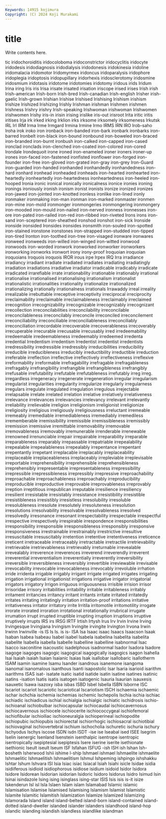 ```yaml
---
Keywords: 14915 kojimura
Copyright: (C) 2024 Koji Murakami
---
```


# title

Write contents here.



tic iridochoroiditis
iridocoloboma iridoconstrictor iridocyclitis iridocyte iridodesis iridodiagnosis iridodialysis iridodonesis iridokinesia iridoline
iridomalacia iridomotor Iridomyrmex iridoncus iridoparalysis iridophore iridoplegia iridoptosis iridopupillary iridorhexis
iridosclerotomy iridosmine iridosmium iridotasis iridotome iridotomies iridotomy iridous irids Iridum
Irina iring Iris iris Irisa irisate irisated irisation iriscope irised
irises Irish irish Irish-american Irish-born Irish-bred Irish-canadian Irish-english Irisher irish-gaelic
Irish-grown Irishian Irishise Irishised Irishising Irishism irishism Irishize Irishized Irishizing
Irishly Irishman irishman Irishmen irishmen Irishness Irishry irishry Irish-speaking Irishwoman
irishwoman Irishwomen irishwomen Irishy iris-in irisin irising irislike iris-out irisroot
Irita iritic iritis iritises Irja irk irked irking Irklion irks
irksome irksomely irksomeness Irkutsk IRL Irl IRM Irma Irme Irmgard
Irmina Irmine Irmo IRMS IRN IRO Irob-saho Iroha irok iroko
iron ironback iron-banded iron-bark ironbark ironbarks iron-barred Ironbelt iron-black iron-bound
ironbound iron-boweled iron-braced iron-branded iron-burnt ironbush iron-calked iron-capped iron-cased ironclad
ironclads iron-clenched iron-coated iron-colored iron-cored Irondale Irondequoit irone ironed iron-enameled
ironer ironers ironer-up irones iron-faced iron-fastened ironfisted ironflower iron-forged iron-founder
iron-free iron-gloved iron-grated iron-gray iron-grey Iron-Guard iron-guarded iron-handed ironhanded ironhandedly
ironhandedness iron-hard ironhard ironhead ironheaded ironheads iron-hearted ironhearted iron-heartedly ironheartedly
iron-heartedness ironheartedness iron-heeled iron-hooped Ironia ironic ironical ironically ironicalness ironice
ironies ironing ironings ironiously ironish ironism ironist ironists ironize ironized
ironizes iron-jawed iron-jointed iron-knotted ironless ironlike iron-lined ironly ironmaker ironmaking
iron-man ironman iron-marked ironmaster ironmen iron-mine iron-mold ironmonger ironmongeries ironmongering
ironmongery iron-mooded iron-mould iron-nailed iron-nerved ironness ironnesses iron-ore iron-pated iron-railed
iron-red iron-ribbed iron-riveted Irons irons iron-sand iron-sceptered iron-sheathed ironshod ironshot
iron-sick Ironside ironside ironsided Ironsides ironsides ironsmith iron-souled iron-spotted iron-stained
ironstone ironstones iron-strapped iron-studded iron-tipped iron-tired Ironton iron-toothed iron-tree iron-visaged
ironware ironwares ironweed ironweeds iron-willed iron-winged iron-witted ironwood ironwoods iron-worded
ironwork ironworked ironworker ironworkers ironworking ironworks ironwort irony irony-proof Iroquoian
iroquoian iroquoians Iroquois iroquois IROR irous irpe Irpex IRQ Irra
irradiance irradiancy irradiant irradiate irradiated irradiates irradiating irradiatingly irradiation irradiations
irradiative irradiator irradicable irradicably irradicate irradicated irrarefiable irrate irrationability irrationable
irrationably irrational irrationalise irrationalised irrationalising irrationalism irrationalist irrationalistic irrationalities irrationality
irrationalize irrationalized irrationalizing irrationally irrationalness irrationals Irrawaddy irreal irreality irrealizable
irrebuttable irreceptive irreceptivity irreciprocal irreciprocity irreclaimability irreclaimable irreclaimableness irreclaimably irreclaimed
irrecognition irrecognizability irrecognizable irrecognizably irrecognizant irrecollection irreconcilabilities irreconcilability irreconcilable irreconcilableness
irreconcilably irreconcile irreconciled irreconcilement irreconciliability irreconciliable irreconciliableness irreconciliably irreconciliation irrecordable
irrecoverable irrecoverableness irrecoverably irrecuperable irrecurable irrecusable irrecusably irred irredeemability irredeemable
irredeemableness irredeemably irredeemed irredenta irredential Irredentism irredentism Irredentist irredentist irredentists
irredressibility irredressible irredressibly irreducibilities irreducibility irreducible irreducibleness irreducibly irreductibility irreductible
irreduction irreferable irreflection irreflective irreflectively irreflectiveness irreflexive irreformability irreformable irrefragability
irrefragable irrefragableness irrefragably irrefrangibility irrefrangible irrefrangibleness irrefrangibly irrefusable irrefutability irrefutable
irrefutableness irrefutably irreg irreg. irregardless irregeneracy irregenerate irregeneration irregular irregularism
irregularist irregularities irregularity irregularize irregularly irregularness irregulars irregulate irregulated irregulation
irregulous irrejectable irrelapsable irrelate irrelated irrelation irrelative irrelatively irrelativeness irrelevance
irrelevances irrelevancies irrelevancy irrelevant irrelevantly irreliability irrelievable irreligion irreligionism irreligionist
irreligionize irreligiosity irreligious irreligiously irreligiousness irreluctant irremeable irremeably irremediable irremediableness
irremediably irremediless irrememberable irremissibility irremissible irremissibleness irremissibly irremission irremissive irremittable
irremovability irremovable irremovableness irremovably irremunerable irrenderable irrenewable irrenowned irrenunciable irrepair
irrepairable irreparability irreparable irreparableness irreparably irrepassable irrepatriable irrepealability irrepealable irrepealableness
irrepealably irrepentance irrepentant irrepentantly irrepetant irreplacable irreplacably irreplaceability irreplaceable irreplaceableness
irreplaceably irrepleviable irreplevisable irreportable irreprehensibility irreprehensible irreprehensibleness irreprehensibly irrepresentable irrepresentableness
irrepressibility irrepressible irrepressibleness irrepressibly irrepressive irreproachability irreproachable irreproachableness irreproachably irreproducibility
irreproducible irreproductive irreprovable irreprovableness irreprovably irreption irreptitious irrepublican irreputable irresilience
irresiliency irresilient irresistable irresistably irresistance irresistibility irresistible irresistibleness irresistibly irresistless
irresolubility irresoluble irresolubleness irresolute irresolutely irresoluteness irresolution irresolutions irresolvability irresolvable
irresolvableness irresolved irresolvedly irresonance irresonant irrespectability irrespectable irrespectful irrespective irrespectively
irrespirable irrespondence irresponsibilities irresponsibility irresponsible irresponsibleness irresponsibly irresponsive irresponsiveness irrestrainable
irrestrainably irrestrictive irresultive irresuscitable irresuscitably irretention irretentive irretentiveness irreticence irreticent
irretraceable irretraceably irretractable irretractile irretrievability irretrievable irretrievableness irretrievably irreturnable irrevealable
irrevealably irreverence irreverences irreverend irreverendly irreverent irreverential irreverentialism irreverentially irreverently
irreversibility irreversible irreversibleness irreversibly irrevertible irreviewable irrevisable irrevocability irrevocable irrevocableness
irrevocably irrevoluble irrhation irride irridenta irrigable irrigably irrigant irrigate irrigated
irrigates irrigating irrigation irrigational irrigationist irrigations irrigative irrigator irrigatorial irrigators
irrigatory Irrigon irriguous irriguousness irrisible irrision irrisor Irrisoridae irrisory irritabilities
irritability irritable irritableness irritably irritament irritancies irritancy irritant irritants irritate
irritated irritatedly irritates irritating irritatingly irritation irritation-proof irritations irritative irritativeness
irritator irritatory irrite Irritila irritomotile irritomotility irrogate irrorate irrorated irroration
irrotational irrotationally irrubrical irrugate irrumation irrupt irrupted irruptible irrupting irruption
irruptions irruptive irruptively irrupts IRS irs IRSG IRTF Irtish Irtysh
Irus Irv Irvin Irvine Irving Irvingesque Irvingiana Irvingism Irvingite irvingite
Irvington Irvona Irwin Irwinn Irwinville -is IS Is Is. is
is- ISA Isa Isaac isaac Isaacs Isaacson Isaak Isaban Isabea
Isabeau Isabel isabel Isabela isabelina Isabelita isabelita isabelite Isabella isabella
Isabelle Isabelline isabelline isabnormal Isac Isacco isaconitine isacoustic isadelphous isadnormal
Isador Isadora Isadore isagoge isagoges isagogic isagogical isagogically isagogics isagon
Isahella Isai Isaiah isaiah Isaian Isaianic Isaias Isak isallobar isallobaric
isallotherm ISAM isamin isamine Isamu Isander isandrous isanemone isangoma isanomal
isanomalous isanthous Isanti isapostolic Isar Isaria isarioid isarithm isarithms ISAS
isat- isatate isatic isatid isatide isatin isatine isatines isatinic isatins
-isation Isatis isatis isatogen isatogenic Isauria Isaurian isauxesis isauxetic Isawa
isazoxy isba isbas ISBD Isbel Isbella ISBN Isborne ISC Iscariot
iscariot Iscariotic Iscariotical Iscariotism ISCH ischaemia ischaemic ischar ischchia ischemia
ischemias ischemic Ischepolis Ischia ischia ischiac ischiadic ischiadicus ischial ischialgia
ischialgic ischiatic ischidrosis ischio- ischioanal ischiobulbar ischiocapsular ischiocaudal ischiocavernosus ischiocavernous
ischiocele ischiocerite ischiococcygeal ischiofemoral ischiofibular ischioiliac ischioneuralgia ischioperineal ischiopodite ischiopubic
ischiopubis ischiorectal ischiorrhogic ischiosacral ischiotibial ischiovaginal ischiovertebral ischium ischocholia ischuretic
ischuria ischury Ischyodus Ischys iscose ISDN isdn ISDT -ise ise
Iseabal ised ISEE Isegrim Iselin isenergic Isenland Isenstein isenthalpic isentrope
isentropic isentropically isepiptesial isepiptesis Isere iserine iserite isethionate isethionic Iseult
iseult Iseum ISF Isfahan ISFUG -ish ISH ish Ishan Ish-bosheth
Isherwood Ishii ishime I-ship Ishmael ishmael Ishmaelite ishmaelite Ishmaelitic Ishmaelitish
Ishmaelitism Ishmul Ishpeming ishpingo ishshakku Ishtar Ishum Ishvara ISI Isia
Isiac isiac Isiacal Isiah Isiahi isicle Isidae isidia isidiiferous isidioid
isidiophorous isidiose isidium isidoid Isidor Isidora Isidore Isidorean Isidorian isidorian
Isidoric Isidoro Isidorus Isidro Isimud Isin Isinai isindazole Ising ising
isinglass ising-star ISIS Isis isis is-it isize Iskenderun Isl isl
Isla Islaen Islam islam Islamabad Islamic islamic Islamisation Islamise Islamised
Islamising Islamism Islamist Islamistic Islamite Islamitic Islamitish Islamization Islamize Islamized
Islamizing Islamorada Island island island-belted island-born island-contained island-dotted island-dweller islanded
islander islanders islandhood island-hop islandic islanding islandish islandless islandlike islandman

